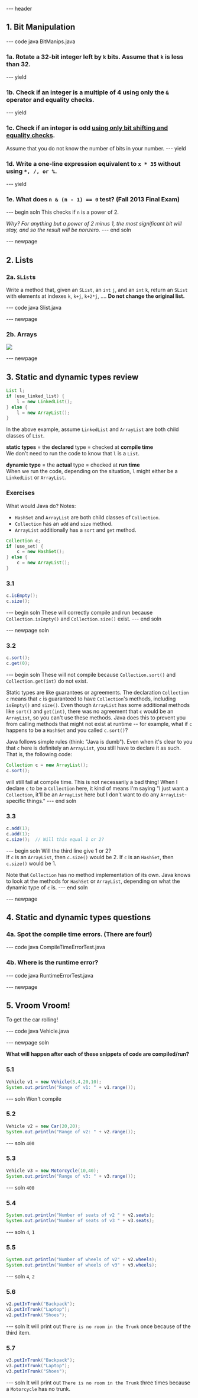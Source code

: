 --- header

## 1. Bit Manipulation

--- code java BitManips.java
### 1a. Rotate a 32-bit integer left by `k` bits. Assume that `k` is less than 32.
--- yield
### 1b. Check if an integer is a multiple of 4 using only the `&` operator and equality checks. 
--- yield
### 1c. Check if an integer is odd <u>using only bit shifting and equality checks</u>.
Assume that you do not know the number of bits in your number.
--- yield
### 1d. Write a one-line expression equivalent to `x * 35` without using `*, /, or %`.
--- yield

### 1e. What does `n & (n - 1) == 0` test? (Fall 2013 Final Exam)
--- begin soln
This checks if `n` is a power of 2.

*Why? For anything but a power of 2 minus 1, the most significant bit will stay, and so the result will be nonzero.*
--- end soln


--- newpage

## 2. Lists

### 2a. `SList`s

Write a method that, given an `SList`, an `int` `j`, and an `int` `k`, return an `SList` with elements at indexes `k`, `k+j`, `k+2*j`, .... **Do not change the original list.**

--- code java Slist.java


--- newpage

### 2b. Arrays

![](img/array-point-question.png)



--- newpage

## 3. Static and dynamic types review

```java
List l;
if (use_linked_list) {
    l = new LinkedList();
} else {
    l = new ArrayList();
}
```

In the above example, assume `LinkedList` and `ArrayList` are both child classes of `List`.

**static types** = the **declared** type = checked at **compile time**  
We don't need to run the code to know that `l` is a `List`.

**dynamic type** = the **actual** type = checked at **run time**  
When we run the code, depending on the situation, `l` might either be a `LinkedList` or `ArrayList`.

### Exercises

What would Java do? Notes:

- `HashSet` and `ArrayList` are both child classes of `Collection`.
- `Collection` has an `add` and `size` method.
- `ArrayList` additionally has a `sort` and `get` method.

```java
Collection c;
if (use_set) {
    c = new HashSet();
} else {
    c = new ArrayList();
}
```

### 3.1

```java
c.isEmpty();
c.size();
```

--- begin soln
These will correctly compile and run because `Collection.isEmpty()` and `Collection.size()` exist.
--- end soln

--- newpage soln

### 3.2

```java
c.sort();
c.get(0);
```

--- begin soln
These will not compile because `Collection.sort()` and `Collection.get(int)` do not exist.

Static types are like guarantees or agreements. The declaration `Collection c` means that `c` is guaranteed to have `Collection`'s methods, including `isEmpty()` and `size()`. Even though `ArrayList` has some additional methods like `sort()` and `get(int)`, there was no agreement that `c` would be an `ArrayList`, so you can't use these methods. Java does this to prevent you from calling methods that might not exist at runtime -- for example, what if `c` happens to be a `HashSet` and you called `c.sort()`?

Java follows simple rules (think: "Java is dumb"). Even when it's clear to you that `c` here is definitely an `ArrayList`, you still have to declare it as such. That is, the following code:
```java
Collection c = new ArrayList();
c.sort();
```
will still fail at compile time. This is not necessarily a bad thing! When I declare `c` to be a `Collection` here, it kind of means I'm saying "I just want a `Collection`, it'll be an `ArrayList` here but I don't want to do any `ArrayList`-specific things."
--- end soln

### 3.3

```java
c.add(1);
c.add(1);
c.size();  // Will this equal 1 or 2?
```

--- begin soln
Will the third line give 1 or 2?  
If `c` is an `ArrayList`, then `c.size()` would be 2. If `c` is an `HashSet`, then `c.size()` would be 1.

Note that `Collection` has no method implementation of its own. Java knows to look at the methods for `HashSet` or `ArrayList`, depending on what the dynamic type of `c` is.
--- end soln


--- newpage

## 4. Static and dynamic types questions

### 4a. Spot the compile time errors. (There are four!)
--- code java CompileTimeErrorTest.java

### 4b. Where is the runtime error?
--- code java RuntimeErrorTest.java



--- newpage

## 5. Vroom Vroom!

To get the car rolling!

--- code java Vehicle.java

--- newpage soln

**What will happen after each of these snippets of code are compiled/run?**

### 5.1
```java
Vehicle v1 = new Vehicle(3,4,20,10);
System.out.println("Range of v1: " + v1.range());
```

--- soln Won't compile

### 5.2
```java
Vehicle v2 = new Car(20,20);
System.out.println("Range of v2: " + v2.range());
```

--- soln `400`

### 5.3
```java
Vehicle v3 = new Motorcycle(10,40);
System.out.println("Range of v3: " + v3.range());
```

--- soln `400`

### 5.4
```java
System.out.println("Number of seats of v2 " + v2.seats);
System.out.println("Number of seats of v3 " + v3.seats);
```

--- soln `4`, `1`

### 5.5
```java
System.out.println("Number of wheels of v2" + v2.wheels);
System.out.println("Number of wheels of v3" + v3.wheels);
```

--- soln `4`, `2`

### 5.6
```java
v2.putInTrunk("Backpack");
v2.putInTrunk("Laptop");
v2.putInTrunk("Shoes");
```

--- soln It will print out `There is no room in the Trunk` once because of the third item.

### 5.7
```java
v3.putInTrunk("Backpack");
v3.putInTrunk("Laptop");
v3.putInTrunk("Shoes");
```
--- soln It will print out `There is no room in the Trunk` three times because a `Motorcycle` has no trunk.
